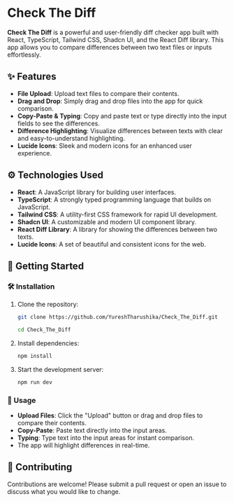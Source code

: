 # Check The Diff

**Check The Diff** is a powerful and user-friendly diff checker app built with React, TypeScript, Tailwind CSS, Shadcn UI, and the React Diff library. This app allows you to compare differences between two text files or inputs effortlessly.

## ✨ Features

- **File Upload**: Upload text files to compare their contents.
- **Drag and Drop**: Simply drag and drop files into the app for quick comparison.
- **Copy-Paste & Typing**: Copy and paste text or type directly into the input fields to see the differences.
- **Difference Highlighting**: Visualize differences between texts with clear and easy-to-understand highlighting.
- **Lucide Icons**: Sleek and modern icons for an enhanced user experience.

## ⚙️ Technologies Used

- **React**: A JavaScript library for building user interfaces.
- **TypeScript**: A strongly typed programming language that builds on JavaScript.
- **Tailwind CSS**: A utility-first CSS framework for rapid UI development.
- **Shadcn UI**: A customizable and modern UI component library.
- **React Diff Library**: A library for showing the differences between two texts.
- **Lucide Icons**: A set of beautiful and consistent icons for the web.

## 🚀 Getting Started

### 🛠️ Installation

1.  Clone the repository:

    ```sh
    git clone https://github.com/YureshTharushika/Check_The_Diff.git

    cd Check_The_Diff
    ```

2.  Install dependencies:

    ```sh
    npm install
    ```

3.  Start the development server:

    ```sh
    npm run dev
    ```

### 📝 Usage

- **Upload Files**: Click the "Upload" button or drag and drop files to compare their contents.
- **Copy-Paste**: Paste text directly into the input areas.
- **Typing**: Type text into the input areas for instant comparison.
- The app will highlight differences in real-time.

## 🧩 Contributing

Contributions are welcome! Please submit a pull request or open an issue to discuss what you would like to change.
